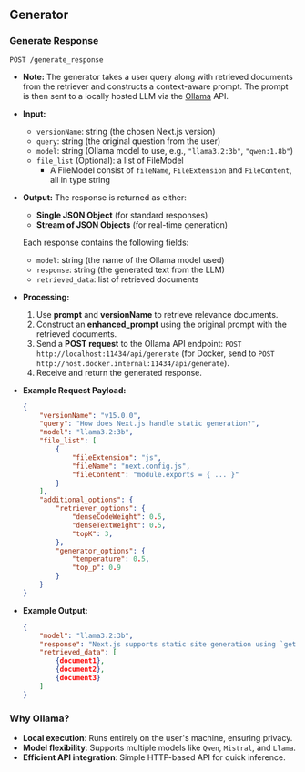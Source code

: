 ## Generator
### Generate Response
```
POST /generate_response
```
- **Note:** The generator takes a user query along with retrieved documents from the retriever and constructs a context-aware prompt. The prompt is then sent to a locally hosted LLM via the [Ollama](https://ollama.com/) API.
- **Input:**
    - `versionName`: string (the chosen Next.js version)
    - `query`: string (the original question from the user)
    - `model`: string (Ollama model to use, e.g., `"llama3.2:3b"`, `"qwen:1.8b"`)
    - `file_list` (Optional): a list of FileModel
        - A FileModel consist of `fileName`, `FileExtension` and `FileContent`, all in type string
- **Output:** The response is returned as either:
    - **Single JSON Object** (for standard responses)
    - **Stream of JSON Objects** (for real-time generation)

    Each response contains the following fields:
    - `model`: string (the name of the Ollama model used)
    - `response`: string (the generated text from the LLM)
    - `retrieved_data`: list of retrieved documents
- **Processing:**
    1. Use **prompt** and **versionName** to retrieve relevance documents.
    2. Construct an **enhanced_prompt** using the original prompt with the retrieved documents.
    3. Send a **POST request** to the Ollama API endpoint: `POST http://localhost:11434/api/generate` (for Docker, send to `POST http://host.docker.internal:11434/api/generate`).
    4. Receive and return the generated response.
- **Example Request Payload:**
    ```json
    {
        "versionName": "v15.0.0",
        "query": "How does Next.js handle static generation?",
        "model": "llama3.2:3b",
        "file_list": [
            {
                "fileExtension": "js",
                "fileName": "next.config.js",
                "fileContent": "module.exports = { ... }"
            }
        ],
        "additional_options": {
            "retriever_options": {
                "denseCodeWeight": 0.5,
                "denseTextWeight": 0.5,
                "topK": 3,
            },
            "generator_options": {
                "temperature": 0.5,
                "top_p": 0.9
            }
        }
    }
    ```
- **Example Output:**
    ```json
    {
        "model": "llama3.2:3b",
        "response": "Next.js supports static site generation using `getStaticProps`. This function allows pre-rendering pages at build time for better performance.",
        "retrieved_data": [
            {document1},
            {document2},
            {document3}
        ]
    }
    ```
### **Why Ollama?**
- **Local execution**: Runs entirely on the user's machine, ensuring privacy.
- **Model flexibility**: Supports multiple models like `Qwen`, `Mistral`, and `Llama`.
- **Efficient API integration**: Simple HTTP-based API for quick inference.

